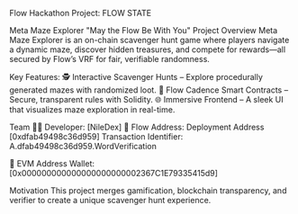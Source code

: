 Flow Hackathon Project: FLOW STATE

Meta Maze Explorer
"May the Flow Be With You"
Project Overview
Meta Maze Explorer is an on-chain scavenger hunt game where players navigate a dynamic maze, discover hidden treasures, and compete for rewards—all secured by Flow’s VRF for fair, verifiable randomness.

Key Features:
🕵️ Interactive Scavenger Hunts – Explore procedurally generated mazes with randomized loot.
🔗 Flow Cadence Smart Contracts – Secure, transparent rules with Solidity.
🌐 Immersive Frontend – A sleek UI that visualizes maze exploration in real-time.

Team
👨‍💻 Developer: [NileDex]
📍 Flow Address: Deployment Address [0xdfab49498c36d959] 
Transaction Identifier: A.dfab49498c36d959.WordVerification


📍 EVM Address Wallet: [0x000000000000000000000002367C1E79335415d9]

Motivation
This project merges gamification, blockchain transparency, and verifier to create a unique scavenger hunt experience.

